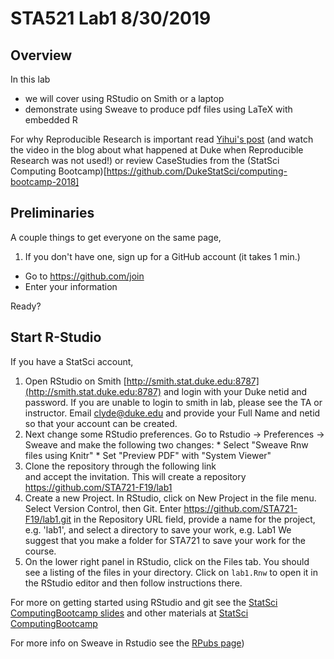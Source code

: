 # STA521 Lab1  8/30/2019

## Overview
 
In this lab 

* we will cover using RStudio on Smith or a laptop
* demonstrate using Sweave to produce pdf files using LaTeX with embedded R 


For why Reproducible Research is important read [Yihui's post](https://yihui.name/en/2012/06/enjoyable-reproducible-research/)  (and watch the video in the blog about what happened at Duke when Reproducible Research was not used!) or review CaseStudies from the 
(StatSci Computing Bootcamp)[https://github.com/DukeStatSci/computing-bootcamp-2018]

## Preliminaries

A couple things to get everyone on the same page,

1. If you don't have one, sign up for a GitHub account (it takes 1 min.)

  * Go to https://github.com/join
  * Enter your information
  

Ready?


## Start R-Studio

If you have a StatSci account,   
   1) Open RStudio on Smith  [http://smith.stat.duke.edu:8787](http://smith.stat.duke.edu:8787) and login with your Duke netid and password.   If you are unable to login to smith in lab, please see the TA or instructor.  Email clyde@duke.edu and provide your Full Name and netid so that your account can be created.
   2) Next change some RStudio preferences. Go to Rstudio -> Preferences -> Sweave and make the following two changes:
    * Select "Sweave Rnw files using Knitr"
    * Set "Preview PDF" with "System Viewer"
   3) Clone the repository through the following link  
   and accept the invitation.  This will create a repository  https://github.com/STA721-F19/lab1
   4) Create a new Project.  In RStudio, click on New Project in the file menu.  Select Version Control, then Git. Enter https://github.com/STA721-F19/lab1.git  in the  Repository URL field, provide a name for the project, e.g. 'lab1', and select a directory to save your work, e.g. Lab1    We suggest that you make a folder for STA721 to save your work for the course.
  5) On the lower right panel in RStudio, click on the Files tab. You should see a listing of the files in your directory. Click on `lab1.Rnw` to open it in the RStudio editor and then follow instructions there.  
   
  


  For more on getting started using RStudio and git see the [StatSci ComputingBootcamp slides](https://github.com/DukeStatSci/ComputingBootcamp2018/blob/master/slides/computing_bootcamp_2018.Rmd) and other materials at  [StatSci ComputingBootcamp](https://github.com/DukeStatSci/ComputingBootcamp2018/)
  
For more info on Sweave in Rstudio see the [RPubs page](https://rpubs.com/YaRrr/SweaveIntro))
